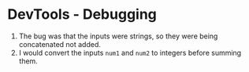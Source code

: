 # DevTools - Debugging 
1. The bug was that the inputs were strings, so they were being concatenated not added.
2. I would convert the inputs `num1` and `num2` to integers before summing them. 
